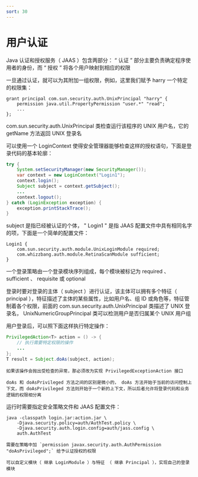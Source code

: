```yaml
---
sort: 30
---
```


# 用户认证

Java 认证和授权服务（ JAAS ）包含两部分： “ 认证 ” 部分主要负责确定程序使用者的身份，而 “ 授权 ” 将各个用户映射到相应的权限

一旦通过认证，就可以为其附加一组权限，例如，这里我们赋予 harry 一个特定的权限集：

```
grant principal com.sun.security.auth.UnixPrincipal "harry" {
	permission java.util.PropertyPermission "user.*" "read";
	...
};
```

com.sun.security.auth.UnixPrincipal 类检查运行该程序的 UNIX 用户名，它的 getName 方法返回 UNIX 登录名

可以使用一个 LoginContext 使得安全管理器能够检查这样的授权语句，下面是登录代码的基本轮廓：

```java
try {
    System.setSecurityManager(new SecurityManager());
    var context = new LoginContext("Login1");
    context.login();
    Subject subject = context.getSubject();
    ...
    context.logout();
} catch (LoginException exception) {
    exception.printStackTrace();
}
```

subject 是指已经被认证的个体， " Login1 " 是指 JAAS 配置文件中具有相同名字的项，下面是一个简单的配置文件：

```
Login1 {
	com.sun.security.auth.module.UnixLoginModule required;
	com.whizzbang.auth.module.RetinaScanModule sufficient;
}
```

一个登录策略由一个登录模块序列组成，每个模块被标记为 required 、 sufficient 、 requisite 或 optional

登录时要对登录的主体（ subject ）进行认证，该主体可以拥有多个特征（ principal ），特征描述了主体的某些属性，比如用户名、组 ID 或角色等，特征管制着各个权限，前面的 com.sun.security.auth.UnixPrincipal 类描述了 UNIX 登录名， UnixNumericGroupPrincipal 类可以检测用户是否归属某个 UNIX 用户组

用户登录后，可以照下面这样执行特定操作：

```java
PrivilegedAction<T> action = () -> {
    // 执行需要特定权限的操作
    ...
};
T result = Subject.doAs(subject, action);
```

```tip
如果该操作会抛出受检查的异常，那必须改为实现 PrivilegedExceptionAction 接口
```

```note
doAs 和 doAsPrivileged 方法之间的区别是微小的， doAs 方法开始于当前的访问控制上下文，而 doAsPrivileged 方法则开始于一个新的上下文，所以后者允许将登录代码和业务逻辑的权限相分离
```

运行时需要指定安全策略文件和 JAAS 配置文件：

```shell
java -classpath login.jar:action.jar \
	-Djava.security.policy=auth/AuthTest.policy \
	-Djava.security.auth.login.config=auth/jass.config \
	auth.AuthTest
```

```tip
需要在策略中加 `permission javax.security.auth.AuthPermission "doAsPrivileged";` 给予认证授权的权限
```

```note
可以自定义模块（ 继承 LoginModule ）与特征 （ 继承 Principal ），实现自己的登录模块
```

